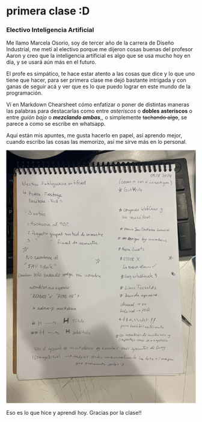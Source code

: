 # primera clase :D

### Electivo Inteligencia Artificial

Me llamo Marcela Osorio, soy de tercer año de la carrera de Diseño Industrial, me metí al electivo porque me dijeron cosas buenas del profesor Aaron y creo que la inteligencia artificial es algo que se usa mucho hoy en día, y se usará aún más en el futuro.

El profe es simpático, te hace estar atento a las cosas que dice y lo que uno tiene que hacer, para ser primera clase me dejó bastante intrigada y con ganas de seguir acá y ver que es lo que puedo lograr en este mundo de la programación.

Ví en Markdown Chearsheet cómo enfatizar o poner de distintas maneras las palabras para destacarlas como entre *asteriscos* o **dobles asteriscos** o entre _guión bajo_ o **_mezclando ambas_**,, o simplemente ~~tachando algo~~, se parece a como se escribe en whatsapp.

Aquí están mis apuntes, me gusta hacerlo en papel, así aprendo mejor, cuando escribo las cosas las memorizo, así me sirve más en lo personal.

![image](apuntes.jpg)

Eso es lo que hice y aprendí hoy. Gracias por la clase!!
